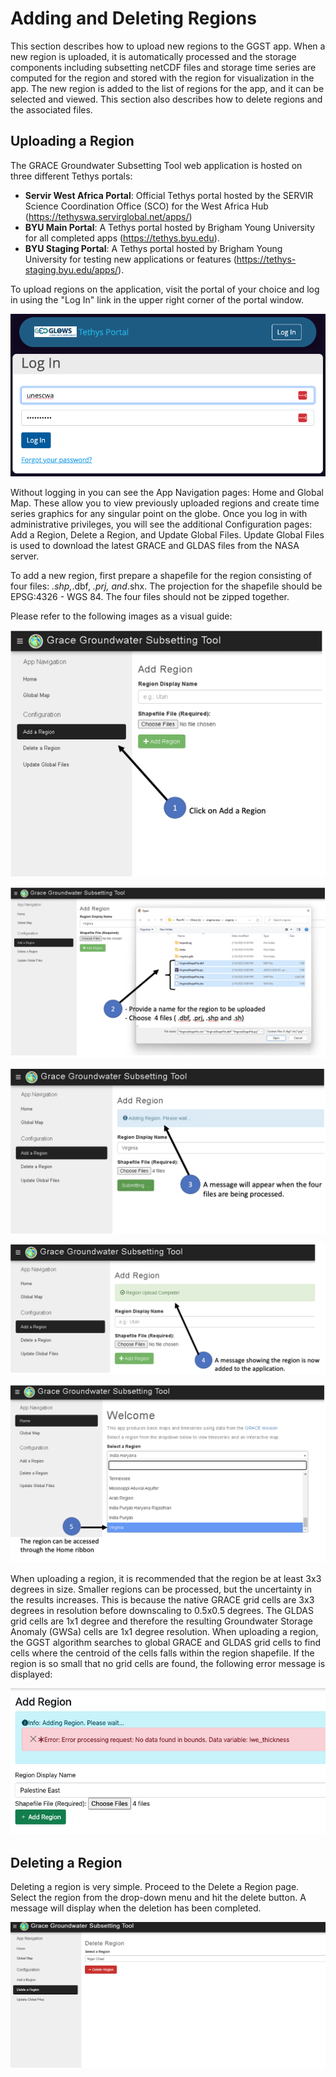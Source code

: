 
# **Adding and Deleting Regions**

This section describes how to upload new regions to the GGST app. When a
new region is uploaded, it is automatically processed and the storage
components including subsetting netCDF files and storage time series are
computed for the region and stored with the region for visualization in
the app. The new region is added to the list of regions for the app, and
it can be selected and viewed. This section also describes how to delete
regions and the associated files.

## **Uploading a Region**

The GRACE Groundwater Subsetting Tool web application is hosted on three
different Tethys portals:

-   **Servir West Africa Portal**: Official Tethys portal hosted by the
    SERVIR Science Coordination Office (SCO) for the West Africa Hub
    (<https://tethyswa.servirglobal.net/apps/>)
-   **BYU Main Portal**: A Tethys portal hosted by Brigham Young
    University for all completed apps (<https://tethys.byu.edu>).
-   **BYU Staging Portal**: A Tethys portal hosted by Brigham Young
    University for testing new applications or features
    (<https://tethys-staging.byu.edu/apps/>).

To upload regions on the application, visit the portal of your choice
and log in using the "Log In" link in the upper right corner of the
portal window.

![image](images-upload/login.png)

Without logging in you can see the App Navigation pages: Home and Global
Map. These allow you to view previously uploaded regions and create time
series graphics for any singular point on the globe. Once you log in
with administrative privileges, you will see the additional
Configuration pages: Add a Region, Delete a Region, and Update Global
Files. Update Global Files is used to download the latest GRACE and
GLDAS files from the NASA server.

To add a new region, first prepare a shapefile for the region consisting
of four files: *.shp,*.dbf, *.prj, and*.shx. The projection for the
shapefile should be EPSG:4326 - WGS 84. The four files should not be
zipped together.

Please refer to the following images as a visual guide:

![image](images-upload/uploadregion1.png)

![image](images-upload/uploadregion2.png)

![image](images-upload/uploadregion3.png)

![image](images-upload/uploadregion4.png)

![image](images-upload/uploadregion5.png)

When uploading a region, it is recommended that the region be at least
3x3 degrees in size. Smaller regions can be processed, but the
uncertainty in the results increases. This is because the native GRACE
grid cells are 3x3 degrees in resolution before downscaling to 0.5x0.5
degrees. The GLDAS grid cells are 1x1 degree and therefore the resulting
Groundwater Storage Anomaly (GWSa) cells are 1x1 degree resolution. When
uploading a region, the GGST algorithm searches to global GRACE and
GLDAS grid cells to find cells where the centroid of the cells falls
within the region shapefile. If the region is so small that no grid
cells are found, the following error message is displayed:

![image](images-upload/add_region_error.png)

## **Deleting a Region**

Deleting a region is very simple. Proceed to the Delete a Region page.
Select the region from the drop-down menu and hit the delete button. A
message will display when the deletion has been completed.

![image](images-upload/deleteregion.png)
